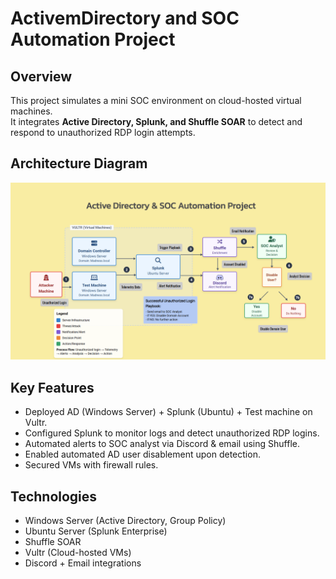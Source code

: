 # ActivemDirectory and SOC Automation Project

## Overview
This project simulates a mini SOC environment on cloud-hosted virtual machines.  
It integrates **Active Directory, Splunk, and Shuffle SOAR** to detect and respond to unauthorized RDP login attempts.  

## Architecture Diagram
![workflow](workflow-diagram.png)   

## Key Features
- Deployed AD (Windows Server) + Splunk (Ubuntu) + Test machine on Vultr.
- Configured Splunk to monitor logs and detect unauthorized RDP logins.
- Automated alerts to SOC analyst via Discord & email using Shuffle.
- Enabled automated AD user disablement upon detection.
- Secured VMs with firewall rules.

## Technologies
- Windows Server (Active Directory, Group Policy)
- Ubuntu Server (Splunk Enterprise)
- Shuffle SOAR
- Vultr (Cloud-hosted VMs)
- Discord + Email integrations



